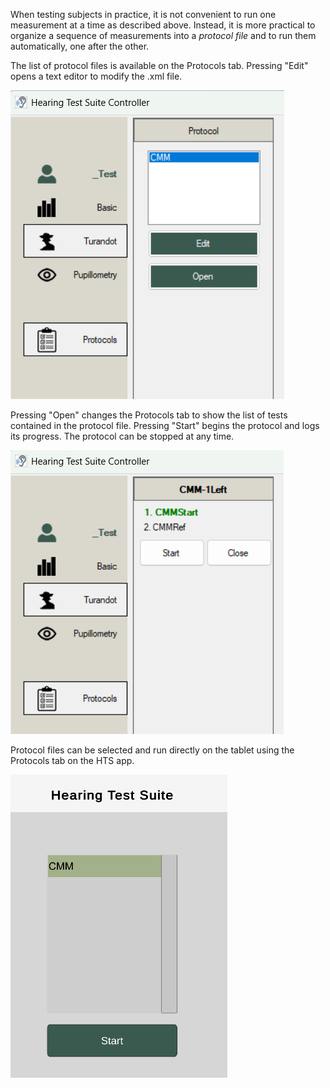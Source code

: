 When testing subjects in practice, it is not convenient to run one measurement at a time as described above. Instead, it is more practical to organize a sequence of measurements into a *protocol file* and to run them automatically, one after the other.

The list of protocol files is available on the Protocols tab. Pressing "Edit" opens a text editor to modify the .xml file.

![](<images/image(14).png>)

Pressing "Open" changes the Protocols tab to show the list of tests contained in the protocol file. Pressing "Start" begins the protocol and logs its progress. The protocol can be stopped at any time.

![](<images/image(15).png>)

Protocol files can be selected and run directly on the tablet using the Protocols tab on the HTS app.

![](<images/image(16).png>)